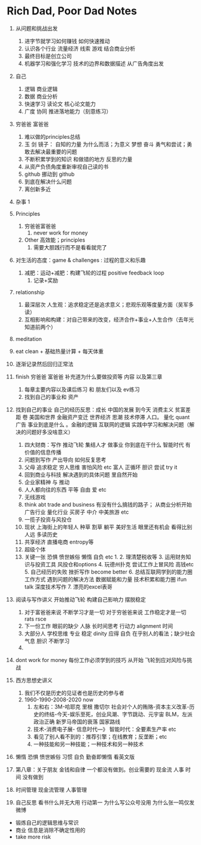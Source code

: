 # Rich Dad, Poor Dad Notes

1. 从问题和挑战出发
    1. 进字节就学习如何赚钱 如何快速推动
    2. 认识各个行业 流量经济 线索 游戏 结合商业分析
    3. 最终目标是创立公司
    4. 机器学习和强化学习 技术的边界和数据描述 从广告角度出发
2. 自己
    1. 逻辑 商业逻辑 
    2. 数据 商业分析
    3. 快速学习 读论文 核心论文能力
    4. 广度 协同 推进落地能力（刻意练习）
3. 穷爸爸 富爸爸
    1. 难以做的principles总结
    2. 玉 剑 镜子： 自知的力量 为什么而活；为意义 梦想 奋斗 勇气和尝试；勇敢去解决最重要的问题
    3. 不断积累学到的知识 和做错的地方 反思的力量
    4. 从资产负债角度重新审视自己读的书
    5.  github 挪动到 github
    6. 到底在解决什么问题
    7. 离创新多近
1. 杂事
    1
2. Principles
    1. 穷爸爸富爸爸
        1.  never work for money
    2. Other 高效能；principles
        1. 需要大胆践行而不是看看就完了
3. 对生活的态度：game & challenges : 过程的意义和乐趣
    1. 减肥：运动+减肥：构建飞轮的过程 positive feedback loop
        1. 记录+奖励
4. relationship
    1. 最深层次 人生观：追求稳定还是追求意义；悲观乐观等度量方面（吴军多读）
    2. 互相影响和构建：对自己带来的改变，经济合作+事业+人生合作（去年光知道前两个）
5. meditation


1. eat clean + 基础热量计算 + 每天体重
2. 逐渐记录然后回归正常法

1. finish 穷爸爸 富爸爸 补充道为什么要做投资等 内容 以及第三章
    1. 每章主要内容以及课后练习 和 朋友们以及 ev练习
    2. 找到自己的事业和 资产
2. 找到自己的事业 自己的经历反思：成长 中国的发展 到今天 消费主义 贫富差距 卷 美国和世界  金融资产变迁 世界经济 思潮 技术停滞 人口。 量化 quant 广告 事业到底是什么 。金融的逻辑 互联网的逻辑 实践中学习和解决问题（解决的问题好多没啥意义）
    1. 四大财商：写作 推动飞轮 集结人才 做事业 你到底在干什么 智能时代 有价值的信息传播
    2. 问题到写作 产出导向 如何反复思考
    3. 父母 追求稳定 穷人思维 害怕风险 etc 富人 正循环 胆识 尝试 try it
    4. 回到商业与科技 解决遇到的具体问题 里自然开始
    5. 企业家精神 与 推动
    6. 人人都向往的东西 平等 自由 爱 etc
    7. 无线游戏 
    8. think abt trade and business 有没有什么搞钱的路子； 从商业分析开始 广告行业 量化行业 买房子 中介 中美旅游 etc
    9. 一揽子投资与风投仓 
    10. 现状 上海街上的年轻人 种草 割草 躺平 美好生活 眼里还有机会 看得比别人远 多读历史
    11. 共享经济 直播电商 entropy等
    12. 超级个体
    13. 关键一张 恐惧 愤世嫉俗 懒惰 自负 etc
        1. 
        2. 理清楚税收等
        3. 运用财务知识与投资工具 风投仓和options
        4. 玩德州扑克 尝试工作上冒风险 高钱etc
        5. 自己经历的失败 挫折写作 become better
        6. 总结互联网学到的能力圈 工作方式 遇到问题的解决方法 数据赋能和力量 技术积累和能力圈 ifun talk 深度技术写作
        7. 漂亮的excel表哥
3. 阅读与写作讲义 开始推动飞轮 构建自己影响力 摆脱稳定
    1. 对于富爸爸来说 不断学习才是一切 对于穷爸爸来说 工作稳定才是一切 rats rsce
    2. 下一份工作 眼前的缺少 人脉 长时间思考  行动力 alignment 时间
    3. 大部分人 学校思维 专业 稳定 dinity 应得 自负 在乎别人的看法；缺少社会气息 胆识 不断学习
    4. 
4. dont work for money 每份工作必须学到的技巧 从开始 飞轮到应对风险与挑战
5. 西方思想史讲义
    1. 我们不仅是历史的见证者也是历史的参与者
    2. 1960-1990-2008-2020 now
        1. 左和右：3M-哈耶克 里根 撒切尔 社会对个人的贿赂-资本主义改革-历史的终结-今天-娱乐至死，创业风潮、字节跳动、元宇宙 BLM，左派 政治正确 新罗马帝国的衰落 国家路线
        2. 技术-消费电子展- 信息时代—》 智能时代：全要素生产率 etc
        3. 看见了别人看不到的：推荐引擎；在线教育；反垄断；etc
        4. 一种技能和另一种技能；一种技术和另一种技术 

1. 懒惰 恐惧 愤世嫉俗 习惯 自负 勤奋即懒惰 看英文版
2. 第八章：关于朋友 金钱和自律 一个都没有做到。创业需要的 现金流 人事 时间 没有做到 
3. 时间管理 现金流管理 人事管理
4. 自己反思 看书什么并无大用 行动第一 为什么写公众号没用 为什么张一鸣仅发微博




- 锻炼自己的逻辑思维与常识
- 商业 信息是消除不确定性用的
- take more risk

